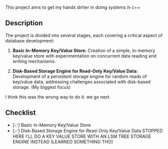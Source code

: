 This project aims to get my hands dirtier in doing systems in c++

## Description

The project is divided into several stages, each covering a critical aspect of database development:

1. **Basic In-Memory Key/Value Store:** Creation of a simple, in-memory key/value store with experimentation on concurrent data reading and writing mechanisms.

2. **Disk-Based Storage Engine for Read-Only Key/Value Data:** Development of a persistent storage engine for random reads of key/value data, addressing challenges associated with disk-based storage. (My biggest focus)

I think this was the wrong way to do it. we go next

## Checklist

- [✅] Basic In-Memory Key/Value Store
- [✅] Disk-Based Storage Engine for Read-Only Key/Value Data
STOPPED HERE I'LL DO A KEY VALUE STORE WITH AN LSM TREE STORAGE ENGINE INSTEAD (LEARNED SOMETHING THO)
